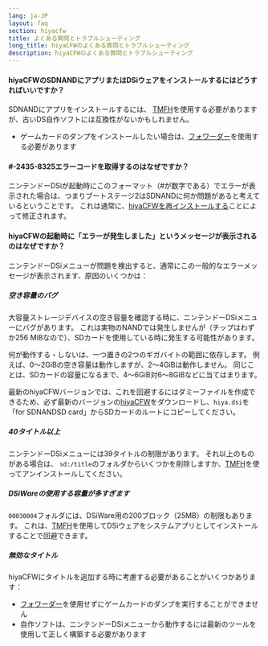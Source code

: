 ```yaml
---
lang: ja-JP
layout: faq
section: hiyacfw
title: よくある質問とトラブルシューティング
long_title: hiyaCFWのよくある質問とトラブルシューティング
description: hiyaCFWのよくある質問とトラブルシューティング
---
```


#### hiyaCFWのSDNANDにアプリまたはDSiウェアをインストールするにはどうすればいいですか？
SDNANDにアプリをインストールするには、 [TMFH](https://github.com/JeffRuLz/TMFH/releases/latest)を使用する必要がありますが、古いDS自作ソフトには互換性がないかもしれません。
- ゲームカードのダンプをインストールしたい場合は、[フォワーダー](../ds-index/forwarders)を使用する必要があります

#### #-2435-8325エラーコードを取得するのはなぜですか？
ニンテンドーDSiが起動時にこのフォーマット（#が数字である）でエラーが表示された場合は、つまりブートステージ2はSDNANDに何か問題があると考えているということです。 これは通常に、[hiyaCFWを再インストールする](installing)ことによって修正されます。

#### hiyaCFWの起動時に「エラーが発生しました」というメッセージが表示されるのはなぜですか？
ニンテンドーDSiメニューが問題を検出すると、通常にこの一般的なエラーメッセージが表示されます、原因のいくつかは：

##### 空き容量のバグ
大容量ストレージデバイスの空き容量を確認する時に、ニンテンドーDSiメニューにバグがあります。 これは実物のNANDでは発生しませんが（チップはわずか256 MiBなので）、SDカードを使用している時に発生する可能性があります。

何が動作する・しないは、一つ置きの2つのギガバイトの範囲に依存します。 例えば、0〜2GiBの空き容量は動作しますが、2〜4GiBは動作しません。 同じことは、SDカードの容量になるまで、4〜6GiB対6〜8GiBなどに当てはまります。

最新のhiyaCFWバージョンでは、これを回避するにはダミーファイルを作成できるため、必ず最新のバージョンの[hiyaCFW](https://github.com/RocketRobz/hiyaCFW/releases/latest/download/hiyaCFW.7z)をダウンロードし、`hiya.dsi`を「for SDNANDSD card」からSDカードのルートにコピーしてください。

##### 40タイトル以上
ニンテンドーDSiメニューには39タイトルの制限があります。 それ以上のものがある場合は、 `sd:/title`のフォルダからいくつかを削除しますか、[TMFH](https://github.com/JeffRuLz/TMFH/releases/latest)を使ってアンインストールしてください。

##### DSiWareの使用する容量が多すぎます
`00030004`フォルダには、DSiWare用の200ブロック（25MB）の制限もあります。 これは、[TMFH](https://github.com/JeffRuLz/TMFH/releases/latest)を使用してDSiウェアをシステムアプリとしてインストールすることで回避できます。

##### 無効なタイトル
hiyaCFWにタイトルを追加する時に考慮する必要があることがいくつかあります：
- [フォワーダー](../ds-index/forwarders)を使用せずにゲームカードのダンプを実行することができません
- 自作ソフトは、ニンテンドーDSiメニューから動作するには最新のツールを使用して正しく構築する必要があります

